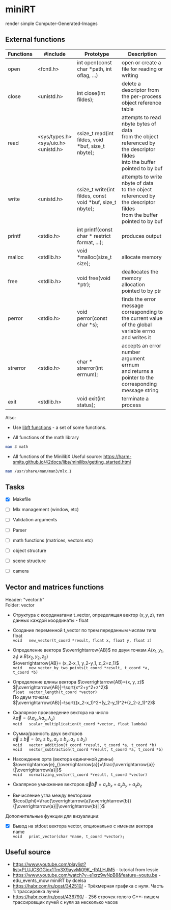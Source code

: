 # miniRT
render simple Computer-Generated-Images 

## External functions

| Functions | #include |Prototype | Description |
| ------ | ------ | ------ | ------ |
| open | <fcntl.h> | int open(const char *path, int oflag, ...)| open or create a file for reading or writing |
| close | <unistd.h> |int close(int fildes); | delete a descriptor from the per-process object reference table |
| read | <sys/types.h> <br /> <sys/uio.h> <br /> <unistd.h> | ssize_t read(int fildes, void *buf, size_t nbyte); | attempts to read nbyte bytes of data <br /> from the object referenced by the descriptor fildes <br /> into the buffer pointed to by buf |
| write | <unistd.h> | ssize_t write(int fildes, const void *buf, size_t nbyte); | attempts to write nbyte of data <br /> to the object referenced by the descriptor fildes <br /> from the buffer pointed to by buf |
| printf | <stdio.h> |  int printf(const char * restrict format, ...); | produces output |
| malloc | <stdlib.h> | void *malloc(size_t size); | allocate memory |
| free | <stdlib.h> | void free(void *ptr); |  deallocates the memory allocation pointed to by ptr |
| perror | <stdio.h> | void perror(const char *s); |  finds the error message corresponding to the current value <br /> of the global variable errno <br /> and writes it |
| strerror | <stdio.h> | char * strerror(int errnum);| accepts an error number argument errnum <br /> and returns a pointer to the corresponding message string |
| exit | <stdlib.h> | void exit(int status); | terminate a process |

Also:

* Use [libft functions](https://github.com/MariaKorshunova/libft) - a set of some functions.

* All functions of the math library

```sh
man 3 math
```

* All functions of the MinilibX
Useful source: https://harm-smits.github.io/42docs/libs/minilibx/getting_started.html

```sh
man /usr/share/man/man3/mlx.1
```

## Tasks
- [X] Makefile
- [ ] Mlx management (window, etc)
- [ ] Validation arguments
- [ ] Parser
- [ ] math functions (matrices, vectors etc)
- [ ] object structure
- [ ] scene structure
- [ ] camera


## Vector and matrices functions

Header: "vector.h" <br />
Folder: vector

* Структура с координатами t_vector, определящая вектор  $(x, y, z)$, тип данных каждой координаты - float

* Создание переменной t_vector по трем переданным числам типа float <br />
`void	new_vector(t_coord *result, float x, float y, float z)` <br />

* Определение вектора $\overrightarrow{AB}$ по двум точкам $A(x_1, y_1, z_1)$ и $B(x_2, y_2, z_2$) <br />
$\overrightarrow{AB}= (x_2-x_1, y_2-y_1, z_2=z_1)$ <br />
`void	new_vector_by_two_points(t_coord *result, t_coord *a, t_coord *b)` <br />

* Определение длины вектора $\overrightarrow{AB}=(x, y, z)$ <br />
$|\overrightarrow{AB}|=\sqrt{x^2+y^2+z^2}$ <br />
`float	vector_length(t_coord *vector)`  <br />
По двум точкам: <br />
$|\overrightarrow{AB}|=\sqrt{(x_2-x_1)^2+(y_2-y_1)^2+(z_2-z_1)^2}$  <br />

* Скалярное произведение вектора на число <br />
$\lambda\overrightarrow{a}=(\lambda a_x, \lambda a_y, \lambda _z )$ <br />
`void	scalar_multiplication(t_coord *vector, float lambda)` <br />

* Сумма/разность двух векторов <br />
$\overrightarrow{a}\pm\overrightarrow{b}=(a_x\pm b_x, a_y \pm b_y, a_z \pm b_z)$ <br />
`void	vector_addition(t_coord *result, t_coord *a, t_coord *b)` <br />
`void	vector_subtraction(t_coord *result, t_coord *a, t_coord *b)`

* Нахождение орта (вектора единичной длины)  <br />
$\overrightarrow{e}_{\overrightarrow{a}}=\frac{\overrightarrow{a}}{|\overrightarrow{a}|}$  <br />
`void	normalizing_vector(t_coord *result, t_coord *vector)`

* Скалярное умножение векторов
$\overrightarrow{a}\overrightarrow{b}=a_x b_x + a_y b_y + a_z b_z$

* Вычисление угла между векторами
$\cos{\phi}=\frac{\overrightarrow{a}\overrightarrow{b}}{|\overrightarrow{a}||\overrightarrow{b}| }$

Дополнительные функции для визуалиции:
- [X] Вывод на stdout вектора vector, опционально с именем вектора name <br />
`void	print_vector(char *name, t_coord *vector);`



## Useful source
* https://www.youtube.com/playlist?list=PLUJCSGGiox1Tm3X9ayvMi09K_-RALHJM5 - tutorial from lessie
* https://www.youtube.com/watch?v=e1xrz9wNpB8&feature=youtu.be - edu_events_mow miniRT by dcelsa
* https://habr.com/ru/post/342510/ - Трёхмерная графика с нуля. Часть 1: трассировка лучей
* https://habr.com/ru/post/436790/ - 256 строчек голого C++: пишем трассировщик лучей с нуля за несколько часов
